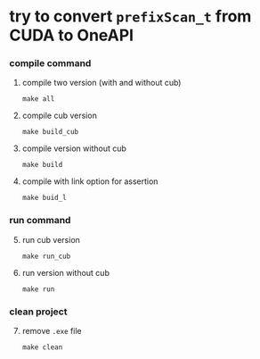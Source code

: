 # try to convert `prefixScan_t` from CUDA to OneAPI

### compile command
1. compile two version (with and without cub)

    ```
    make all
    ```
2. compile cub version 

    ```
    make build_cub
    ```
3. compile version without cub

    ```
    make build
    ```
4. compile with link option for assertion

    ```
    make buid_l
    ```
### run command
5. run cub version 

    ```
    make run_cub
    ```
6. run version without cub

    ```
    make run
    ```
### clean project
7. remove ```.exe``` file

    ```
    make clean
    ```
    